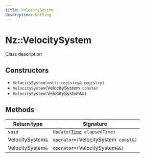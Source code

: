 ```yaml
---
title: VelocitySystem
description: Nothing
---
```


# Nz::VelocitySystem

Class description

## Constructors

- `VelocitySystem(entt::registry& registry)`
- `VelocitySystem(`VelocitySystem` const&)`
- `VelocitySystem(`VelocitySystem`&&)`

## Methods

| Return type | Signature |
| ----------- | --------- |
| `void` | `Update(`[`Time`](documentation/generated/Core/Time.md)` elapsedTime)` |
| VelocitySystem`&` | `operator=(`VelocitySystem` const&)` |
| VelocitySystem`&` | `operator=(`VelocitySystem`&&)` |
